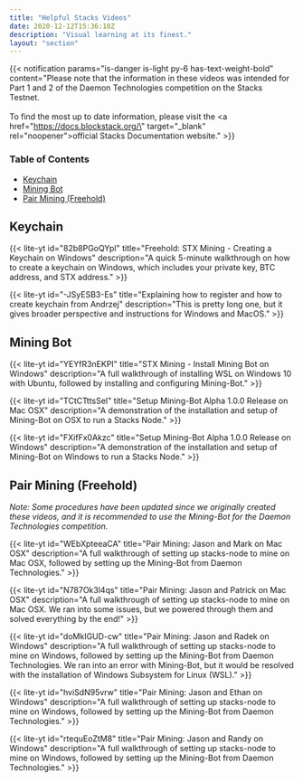 ```yaml
---
title: "Helpful Stacks Videos"
date: 2020-12-12T15:36:10Z
description: "Visual learning at its finest."
layout: "section"
---
```


{{< notification params="is-danger is-light py-6 has-text-weight-bold"
 content="Please note that the information in these videos was intended for Part 1 and 2 of the Daemon Technologies competition on the Stacks Testnet.<br /><br />To find the most up to date information, please visit the <a href=\"https://docs.blockstack.org/\" target=\"_blank\" rel=\"noopener\">official Stacks Documentation website.</a>" >}}

### Table of Contents

- [Keychain](#keychain)
- [Mining Bot](#mining-bot)
- [Pair Mining (Freehold)](#pair-mining-freehold)

## Keychain

{{< lite-yt id="82b8PGoQYpI" title="Freehold: STX Mining - Creating a Keychain on Windows"
 description="A quick 5-minute walkthrough on how to create a keychain on Windows, which includes your private key, BTC address, and STX address." >}}

{{< lite-yt id="-JSyESB3-Es" title="Explaining how to register and how to create keychain from Andrzej"
 description="This is pretty long one, but it gives broader perspective and instructions for Windows and MacOS." >}}

## Mining Bot

{{< lite-yt id="YEYfR3nEKPI" title="STX Mining - Install Mining Bot on Windows"
 description="A full walkthrough of installing WSL on Windows 10 with Ubuntu, followed by installing and configuring Mining-Bot." >}}

{{< lite-yt id="TCtCTttsSeI" title="Setup Mining-Bot Alpha 1.0.0 Release on Mac OSX"
 description="A demonstration of the installation and setup of Mining-Bot on OSX to run a Stacks Node." >}}

{{< lite-yt id="FXifFx0Akzc" title="Setup Mining-Bot Alpha 1.0.0 Release on Windows"
 description="A demonstration of the installation and setup of Mining-Bot on Windows to run a Stacks Node." >}}

## Pair Mining (Freehold)

*Note: Some procedures have been updated since we originally created these videos, and it is recommended to use the Mining-Bot for the Daemon Technologies competition.*

{{< lite-yt id="WEbXpteeaCA" title="Pair Mining: Jason and Mark on Mac OSX"
 description="A full walkthrough of setting up stacks-node to mine on Mac OSX, followed by setting up the Mining-Bot from Daemon Technologies." >}}

{{< lite-yt id="N787Ok3l4qs" title="Pair Mining: Jason and Patrick on Mac OSX"
 description="A full walkthrough of setting up stacks-node to mine on Mac OSX. We ran into some issues, but we powered through them and solved everything by the end!" >}}

{{< lite-yt id="doMkIGUD-cw" title="Pair Mining: Jason and Radek on Windows"
 description="A full walkthrough of setting up stacks-node to mine on Windows, followed by setting up the Mining-Bot from Daemon Technologies. We ran into an error with Mining-Bot, but it would be resolved with the installation of Windows Subsystem for Linux (WSL)." >}}

{{< lite-yt id="hviSdN95vrw" title="Pair Mining: Jason and Ethan on Windows"
 description="A full walkthrough of setting up stacks-node to mine on Windows, followed by setting up the Mining-Bot from Daemon Technologies." >}}

{{< lite-yt id="rtequEoZtM8" title="Pair Mining: Jason and Randy on Windows"
 description="A full walkthrough of setting up stacks-node to mine on Windows, followed by setting up the Mining-Bot from Daemon Technologies." >}}
